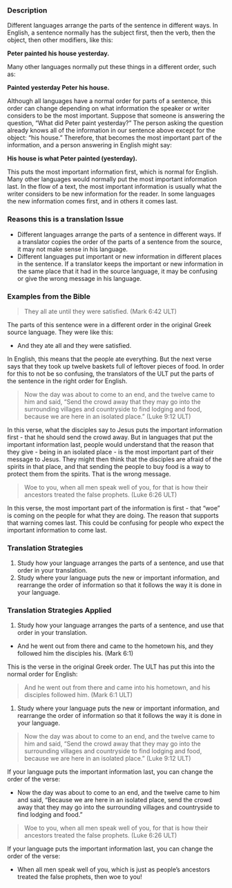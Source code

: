 

### Description

Different languages arrange the parts of the sentence in different ways. In English, a sentence normally has the subject first, then the verb, then the object, then other modifiers, like this:

**Peter painted his house yesterday.**

Many other languages normally put these things in a different order, such as:

**Painted yesterday Peter his house.**

Although all languages have a normal order for parts of a sentence, this order can change depending on what information the speaker or writer considers to be the most important. Suppose that someone is answering the question, “What did Peter paint yesterday?” The person asking the question already knows all of the information in our sentence above except for the object: “his house.” Therefore, that becomes the most important part of the information, and a person answering in English might say:

**His house is what Peter painted (yesterday).**

This puts the most important information first, which is normal for English. Many other languages would normally put the most important information last. In the flow of a text, the most important information is usually what the writer considers to be new information for the reader. In some languages the new information comes first, and in others it comes last.

### Reasons this is a translation Issue

* Different languages arrange the parts of a sentence in different ways. If a translator copies the order of the parts of a sentence from the source, it may not make sense in his language.
* Different languages put important or new information in different places in the sentence. If a translator keeps the important or new information in the same place that it had in the source language, it may be confusing or give the wrong message in his language.

### Examples from the Bible

>They all ate until they were satisfied. (Mark 6:42 ULT)

The parts of this sentence were in a different order in the original Greek source language. They were like this:

* And they ate all and they were satisfied.

In English, this means that the people ate everything. But the next verse says that they took up twelve baskets full of leftover pieces of food. In order for this to not be so confusing, the translators of the ULT put the parts of the sentence in the right order for English.

>Now the day was about to come to an end, and the twelve came to him and said, “Send the crowd away that they may go into the surrounding villages and countryside to find lodging and food, because we are here in an isolated place.” (Luke 9:12 ULT)

In this verse, what the disciples say to Jesus puts the important information first - that he should send the crowd away. But in languages that put the important information last, people would understand that the reason that they give - being in an isolated place - is the most important part of their message to Jesus. They might then think that the disciples are afraid of the spirits in that place, and that sending the people to buy food is a way to protect them from the spirits. That is the wrong message.

>Woe to you, when all men speak well of you, for that is how their ancestors treated the false prophets. (Luke 6:26 ULT)

In this verse, the most important part of the information is first - that “woe” is coming on the people for what they are doing. The reason that supports that warning comes last. This could be confusing for people who expect the important information to come last.

### Translation Strategies

1. Study how your language arranges the parts of a sentence, and use that order in your translation.
1. Study where your language puts the new or important information, and rearrange the order of information so that it follows the way it is done in your language.

### Translation Strategies Applied

1. Study how your language arranges the parts of a sentence, and use that order in your translation.

* And he went out from there and came to the hometown his, and they followed him the disciples his. (Mark 6:1)

This is the verse in the original Greek order. The ULT has put this into the normal order for English:
> And he went out from there and came into his hometown, and his disciples followed him. (Mark 6:1 ULT)

1. Study where your language puts the new or important information, and rearrange the order of information so that it follows the way it is done in your language.

>Now the day was about to come to an end, and the twelve came to him and said, “Send the crowd away that they may go into the surrounding villages and countryside to find lodging and food, because we are here in an isolated place.” (Luke 9:12 ULT)

If your language puts the important information last, you can change the order of the verse:

* Now the day was about to come to an end, and the twelve came to him and said, “Because we are here in an isolated place, send the crowd away that they may go into the surrounding villages and countryside to find lodging and food.”

>Woe to you, when all men speak well of you, for that is how their ancestors treated the false prophets. (Luke 6:26 ULT)

If your language puts the important information last, you can change the order of the verse:

* When all men speak well of you, which is just as people’s ancestors treated the false prophets, then woe to you!

